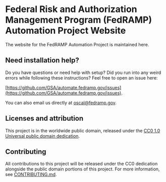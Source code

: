 # Federal Risk and Authorization Management Program (FedRAMP) Automation Project Website

The website for the FedRAMP Automation Project is maintained here.

## Need installation help?

Do you have questions or need help with setup? Did you run into any weird errors while following these instructions? Feel free to open an issue here:

[https://github.com/GSA/automate.fedramp.gov/issues](https://github.com/GSA/automate.fedramp.gov/issues).

You can also email us directly at [oscal@fedramp.gov](mailto:oscal@fedramp.gov).

## Licenses and attribution

This project is in the worldwide public domain, released under the [CC0 1.0 Universal public domain dedication](https://creativecommons.org/publicdomain/zero/1.0/).

## Contributing

All contributions to this project will be released under the CC0 dedication alongside the public domain portions of this project. For more information, see [CONTRIBUTING.md](CONTRIBUTING.md).
